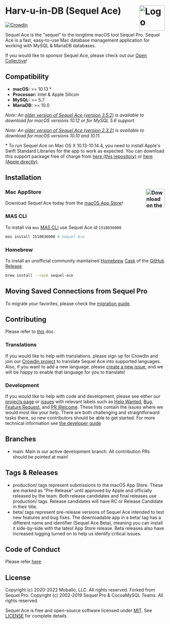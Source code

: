 Harv-u-in-DB (Sequel Ace) <img alt="Logo" src="https://sequel-ace.com/images/appIcon-1024.png" align="right" height="80">
=======
[![Crowdin](https://badges.crowdin.net/sequel-ace/localized.svg)](https://crowdin.com/project/sequel-ace)

Sequel Ace is the "sequel" to the longtime macOS tool Sequel Pro.
Sequel Ace is a fast, easy-to-use Mac database management application for working with MySQL & MariaDB databases.

If you would like to sponsor Sequel Ace, please check out our [Open Collective](https://opencollective.com/sequel-ace)!

## Compatibility

- **macOS:** >= 10.13 \*
- **Processor:** Intel & Apple Silicon
- **MySQL:** >= 5.7
- **MariaDB:** >= 10.0

_Note: An [older version of Sequel Ace (version 3.5.2)](https://github.com/Sequel-Ace/Sequel-Ace/releases/tag/production%2F3.5.2-20033) is available to download for macOS versions 10.12 or for MySQL 5.6 support._

_Note: An [older version of Sequel Ace (version 2.3.2)](https://github.com/Sequel-Ace/Sequel-Ace/releases/tag/production%2F2.3.2-2121) is available to download for macOS versions 10.10 and 10.11._

\* To run Sequel Ace on Mac OS X 10.13-10.14.4, you need to install Apple's Swift Standard Libraries for the app to work as expected. You can download this support package free of charge from [here (this repository)](https://github.com/Sequel-Ace/Sequel-Ace/blob/main/Scripts/) or [here (Apple directly)](https://support.apple.com/kb/DL1998?locale=en_GB).

## Installation

### Mac AppStore <a href="https://apps.apple.com/us/app/sequel-ace/id1518036000?ls=1"><img alt="Download on the Mac AppStore" src="https://sequel-ace.com/images/download_on_mas.png" align="right" height="60"></a>

Download Sequel Ace today from the [macOS App Store](https://apps.apple.com/us/app/sequel-ace/id1518036000?ls=1)!

### MAS CLI

To install via `mas` [MAS CLI](https://github.com/mas-cli/mas) use Sequel Ace id `1518036000`

```sh
mas install 1518036000 # Sequel Ace
```

### Homebrew

To install an unofficial community maintained [Homebrew](https://brew.sh) [Cask](https://github.com/Homebrew/homebrew-cask) of the [GitHub Release](https://github.com/sequel-ace/sequel-ace/releases)

```sh
brew install --cask sequel-ace
```

## Moving Saved Connections from Sequel Pro

To migrate your favorites, please check the [migration guide](https://sequel-ace.com/get-started/migrating-from-sequel-pro.html).

## Contributing

Please refer to [this](https://github.com/Sequel-Ace/Sequel-Ace/blob/main/Guides/Contributing.md) doc.

### Translations

If you would like to help with translations, please sign up for Crowdin and join our [Crowdin project](https://crowdin.com/project/sequel-ace) to translate Sequel Ace into supported languages. Also, if you want to add a new language, please [create a new issue](https://github.com/Sequel-Ace/Sequel-Ace/issues/new/choose), and we will be happy to enable that language for you to translate!

### Development

If you would like to help with code and development, please see either our [projects page](https://github.com/sequel-ace/sequel-ace/projects) or [issues](https://github.com/Sequel-Ace/Sequel-Ace/issues/new/choose) with relevant labels such as [Help Wanted](https://github.com/Sequel-Ace/Sequel-Ace/issues?q=is%3Aopen+is%3Aissue+label%3A%22Help+wanted%22), [Bug](https://github.com/Sequel-Ace/Sequel-Ace/issues?q=is%3Aopen+is%3Aissue+label%3ABug), [Feature Request](https://github.com/Sequel-Ace/Sequel-Ace/labels/Feature%20Request), and [PR Welcome](https://github.com/Sequel-Ace/Sequel-Ace/labels/PR%20Welcome). These lists contain the issues where we would most like your help. There are both challenging and straightforward tasks there, so new contributors should be able to get started. For more technical information see [the developer guide](https://github.com/Sequel-Ace/Sequel-Ace/blob/main/Guides/Developing.md)

## Branches

- main: Main is our active development branch. All contribution PRs should be pointed at main!

## Tags & Releases

- production/ tags represent submissions to the macOS App Store. These are marked as "Pre-Release" until approved by Apple and officially released by the team. Both release candidates and final releases use production/ tags. Release candidates will have RC or Release Candidate in their title.
- beta/ tags represent pre-release versions of Sequel Ace intended to test new features and bug fixes. The downloadable app in a beta/ tag has a different name and identifier (Sequel Ace Beta), meaning you can install it side-by-side with the latest App Store release. Beta releases also have increased logging turned on to help us identify critical issues.

## Code of Conduct

Please refer [here](https://github.com/Sequel-Ace/Sequel-Ace/blob/main/Guides/Code_of_conduct.md)

## License

Copyright (c) 2020-2022 Moballo, LLC.  All rights reserved.
Forked from Sequel Pro: Copyright (c) 2002-2019 Sequel Pro & CocoaMySQL Teams. All rights reserved.

Sequel Ace is free and open-source software licensed under [MIT](https://opensource.org/licenses/MIT). See [LICENSE](https://github.com/sequel-ace/sequel-ace/blob/master/LICENSE) for complete details.
